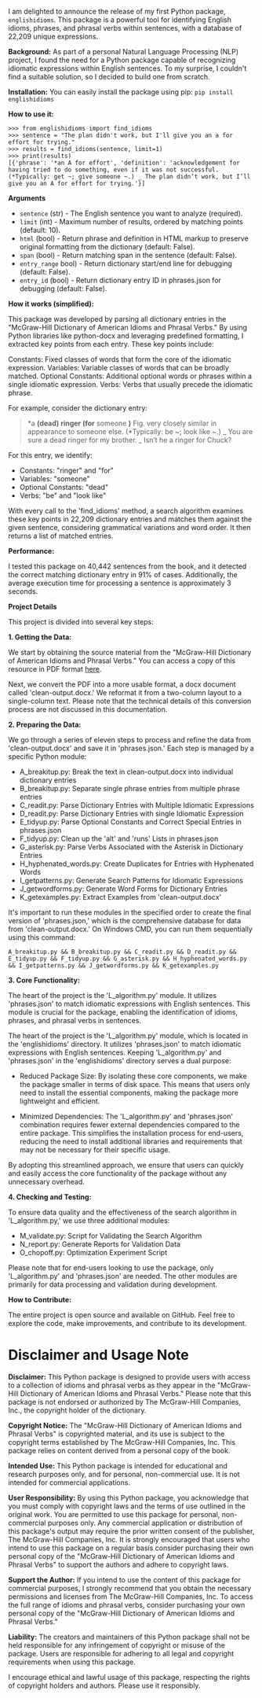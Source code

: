 I am delighted to announce the release of my first Python package, `englishidioms`. This package is a powerful tool for identifying English idioms, phrases, and phrasal verbs within sentences, with a database of 22,209 unique expressions.


**Background:** 
As part of a personal Natural Language Processing (NLP) project, I found the need for a Python package capable of recognizing idiomatic expressions within English sentences. To my surprise, I couldn't find a suitable solution, so I decided to build one from scratch.


**Installation:** 
You can easily install the package using pip:
`pip install englishidioms`

**How to use it:**
```
>>> from englishidioms import find_idioms
>>> sentence = "The plan didn't work, but I'll give you an a for effort for trying."
>>> results = find_idioms(sentence, limit=1)
>>> print(results)
[{'phrase': '*an A for effort', 'definition': 'acknowledgement for having tried to do something, even if it was not successful. (*Typically: get ~; give someone ~.) _ The plan didn’t work, but I’ll give you an A for effort for trying.'}]
```

**Arguments**

- `sentence` (str) - The English sentence you want to analyze (required).
- `limit` (int) - Maximum number of results, ordered by matching points (default: 10).
- `html` (bool) - Return phrase and definition in HTML markup to preserve original formatting from the dictionary (default: False).
- `span` (bool) - Return matching span in the sentence (default: False).
- `entry_range` bool) - Return dictionary start/end line for debugging (default: False).
- `entry_id` (bool) - Return dictionary entry ID in phrases.json for debugging (default: False).

**How it works (simplified):**

This package was developed by parsing all dictionary entries in the "McGraw-Hill Dictionary of American Idioms and Phrasal Verbs." By using Python libraries like python-docx and leveraging predefined formatting, I extracted key points from each entry. These key points include:

Constants: Fixed classes of words that form the core of the idiomatic expression.
Variables: Variable classes of words that can be broadly matched.
Optional Constants: Additional optional words or phrases within a single idiomatic expression.
Verbs: Verbs that usually precede the idiomatic phrase.


For example, consider the dictionary entry:

> \*a **(dead) ringer (for** someone **)** Fig. very closely similar  in
> appearance to someone else. (*Typically: be ~; look like ~.) _ You are
> sure a dead ringer for my brother. _ Isn’t he a ringer for Chuck?

For this entry, we identify:
- Constants: "ringer" and "for"
- Variables: "someone"
- Optional Constants: "dead"
- Verbs: "be" and "look like"

With every call to the 'find_idioms' method, a search algorithm examines these key points in 22,209 dictionary entries and matches them against the given sentence, considering grammatical variations and word order. It then returns a list of matched entries.

**Performance:**

I tested this package on 40,442 sentences from the book, and it detected the correct matching dictionary entry in 91% of cases. Additionally, the average execution time for processing a sentence is approximately 3 seconds. 

**Project Details**

This project is divided into several key steps:

**1. Getting the Data:**

We start by obtaining the source material from the "McGraw-Hill Dictionary of American Idioms and Phrasal Verbs." You can access a copy of this resource in PDF format [here](https://www.sausd.us/cms/lib/CA01000471/Centricity/domain/1835/dictionaries/Dictionary_of_American_Idioms_.pdf). 

Next, we convert the PDF into a more usable format, a docx document called 'clean-output.docx.' We reformat it from a two-column layout to a single-column text. Please note that the technical details of this conversion process are not discussed in this documentation.

**2. Preparing the Data:**

We go through a series of eleven steps to process and refine the data from 'clean-output.docx' and save it in 'phrases.json.' Each step is managed by a specific Python module:

- A_breakitup.py: Break the text in clean-output.docx into individual dictionary entries
- B_breakitup.py: Separate single phrase entries from multiple phrase entries
- C_readit.py: Parse Dictionary Entries with Multiple Idiomatic Expressions
- D_readit.py: Parse Dictionary Entries with single Idiomatic Expression
- E_tidyup.py: Parse Optional Constants and Correct Special Entries in phrases.json
- F_tidyup.py: Clean up the 'alt' and 'runs' Lists in phrases.json
- G_asterisk.py: Parse Verbs Associated with the Asterisk in Dictionary Entries
- H_hyphenated_words.py: Create Duplicates for Entries with Hyphenated Words
- I_getpatterns.py: Generate Search Patterns for Idiomatic Expressions
- J_getwordforms.py: Generate Word Forms for Dictionary Entries
- K_getexamples.py: Extract Examples from 'clean-output.docx'

It's important to run these modules in the specified order to create the final version of 'phrases.json,' which is the comprehensive database for data from 'clean-output.docx.' On Windows CMD, you can run them sequentially using this command:

    A_breakitup.py && B_breakitup.py && C_readit.py && D_readit.py && E_tidyup.py && F_tidyup.py && G_asterisk.py && H_hyphenated_words.py && I_getpatterns.py && J_getwordforms.py && K_getexamples.py

**3. Core Functionality:**

The heart of the project is the 'L_algorithm.py' module. It utilizes 'phrases.json' to match idiomatic expressions with English sentences. This module is crucial for the package, enabling the identification of idioms, phrases, and phrasal verbs in sentences.

The heart of the project is the 'L_algorithm.py' module, which is located in the 'englishidioms' directory. It utilizes 'phrases.json' to match idiomatic expressions with English sentences. Keeping 'L_algorithm.py' and 'phrases.json' in the 'englishidioms' directory serves a dual purpose:

- Reduced Package Size: By isolating these core components, we make the package smaller in terms of disk space. This means that users only need to install the essential components, making the package more lightweight and efficient.

- Minimized Dependencies: The 'L_algorithm.py' and 'phrases.json' combination requires fewer external dependencies compared to the entire package. This simplifies the installation process for end-users, reducing the need to install additional libraries and requirements that may not be necessary for their specific usage.

By adopting this streamlined approach, we ensure that users can quickly and easily access the core functionality of the package without any unnecessary overhead.

**4. Checking and Testing:**

To ensure data quality and the effectiveness of the search algorithm in 'L_algorithm.py,' we use three additional modules:

- M_validate.py: Script for Validating the Search Algorithm
- N_report.py: Generate Reports for Validation Data
- O_chopoff.py: Optimization Experiment Script

Please note that for end-users looking to use the package, only 'L_algorithm.py' and 'phrases.json' are needed. The other modules are primarily for data processing and validation during development.

**How to Contribute:**

The entire project is open source and available on GitHub. Feel free to explore the code, make improvements, and contribute to its development.

# Disclaimer and Usage Note

**Disclaimer:** This Python package is designed to provide users with access to a collection of idioms and phrasal verbs as they appear in the "McGraw-Hill Dictionary of American Idioms and Phrasal Verbs." Please note that this package is not endorsed or authorized by The McGraw-Hill Companies, Inc., the copyright holder of the dictionary.

**Copyright Notice:** The "McGraw-Hill Dictionary of American Idioms and Phrasal Verbs" is copyrighted material, and its use is subject to the copyright terms established by The McGraw-Hill Companies, Inc. This package relies on content derived from a personal copy of the book.

**Intended Use:** This Python package is intended for educational and research purposes only, and for personal, non-commercial use. It is not intended for commercial applications.

**User Responsibility:** By using this Python package, you acknowledge that you must comply with copyright laws and the terms of use outlined in the original work. You are permitted to use this package for personal, non-commercial purposes only. Any commercial application or distribution of this package's output may require the prior written consent of the publisher, The McGraw-Hill Companies, Inc. It is strongly encouraged that users who intend to use this package on a regular basis consider purchasing their own personal copy of the "McGraw-Hill Dictionary of American Idioms and Phrasal Verbs" to support the authors and adhere to copyright laws.

**Support the Author:** If you intend to use the content of this package for commercial purposes, I strongly recommend that you obtain the necessary permissions and licenses from The McGraw-Hill Companies, Inc. To access the full range of idioms and phrasal verbs, consider purchasing your own personal copy of the "McGraw-Hill Dictionary of American Idioms and Phrasal Verbs."

**Liability:** The creators and maintainers of this Python package shall not be held responsible for any infringement of copyright or misuse of the package. Users are responsible for adhering to all legal and copyright requirements when using this package.

I encourage ethical and lawful usage of this package, respecting the rights of copyright holders and authors. Please use it responsibly.
